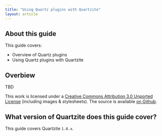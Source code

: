 ```yaml
---
title: "Using Quartz plugins with Quartzite"
layout: article
---
```


## About this guide

This guide covers:

 * Overview of Quartz plugins
 * Using Quartz plugins with Quartzite


## Overbiew

TBD


This work is licensed under a <a rel="license" href="http://creativecommons.org/licenses/by/3.0/">Creative Commons Attribution 3.0 Unported License</a> (including images & stylesheets). The source is available [on Github](https://github.com/clojurewerkz/quartzite.docs).


## What version of Quartzite does this guide cover?

This guide covers Quartzite `1.0.x`.
